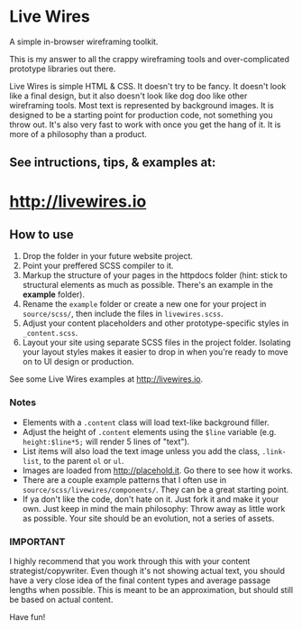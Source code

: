 Live Wires
=========

A simple in-browser wireframing toolkit.

This is my answer to all the crappy wireframing tools and over-complicated prototype libraries out there.

Live Wires is simple HTML & CSS. It doesn't try to be fancy. It doesn't look like a final design, but it also doesn't look like dog doo like other wireframing tools. Most text is represented by background images. It is designed to be a starting point for production code, not something you throw out. It's also very fast to work with once you get the hang of it. It is more of a philosophy than a product.

## See intructions, tips, & examples at:

# http://livewires.io

## How to use

1. Drop the folder in your future website project.
2. Point your preffered SCSS compiler to it.
3. Markup the structure of your pages in the httpdocs folder (hint: stick to structural elements as much as possible. There's an example in the **example** folder).
4. Rename the `example` folder or create a new one for your project in `source/scss/`, then include the files in `livewires.scss`.
5. Adjust your content placeholders and other prototype-specific styles in `_content.scss`.
6. Layout your site using separate SCSS files in the project folder. Isolating your layout styles makes it easier to drop in when you're ready to move on to UI design or production.

See some Live Wires examples at http://livewires.io.


### Notes

* Elements with a `.content` class will load text-like background filler.
* Adjust the height of `.content` elements using the `$line` variable (e.g. `height:$line*5;` will render 5 lines of "text").
* List items will also load the text image unless you add the class, `.link-list`, to the parent `ol` or `ul`.
* Images are loaded from http://placehold.it. Go there to see how it works.
* There are a couple example patterns that I often use in `source/scss/livewires/components/`. They can be a great starting point.
* If ya don't like the code, don't hate on it. Just fork it and make it your own. Just keep in mind the main philosophy: Throw away as little work as possible. Your site should be an evolution, not a series of assets.


### IMPORTANT

I highly recommend that you work through this with your content strategist/copywriter. Even though it's not showing actual text, you should have a very close idea of the final content types and average passage lengths when possible. This is meant to be an approximation, but should still be based on actual content.

Have fun!